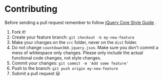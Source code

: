 # Contributing

Before sending a pull request remember to follow [jQuery Core Style Guide](http://contribute.jquery.org/style-guide/js/)
.

1. Fork it!
2. Create your feature branch: `git checkout -b my-new-feature`
3. Make your changes on the `src` folder, never on the `dist` folder.
4. Do not change `countdown360.jquery.json`. Make sure you don't commit a mess of whitespace only changes. Please only
   include the actual functional code changes, not style changes.
5. Commit your changes: `git commit -m 'Add some feature'`
6. Push to the branch: `git push origin my-new-feature`
7. Submit a pull request :smiley:
